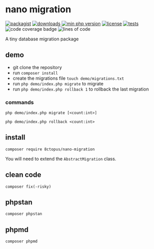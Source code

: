 # nano migration

[![packagist](http://poser.pugx.org/8ctopus/nano-migration/v)](https://packagist.org/packages/8ctopus/nano-migration)
[![downloads](http://poser.pugx.org/8ctopus/nano-migration/downloads)](https://packagist.org/packages/8ctopus/nano-migration)
[![min php version](http://poser.pugx.org/8ctopus/nano-migration/require/php)](https://packagist.org/packages/8ctopus/nano-migration)
[![license](http://poser.pugx.org/8ctopus/nano-migration/license)](https://packagist.org/packages/8ctopus/nano-migration)
[![tests](https://github.com/8ctopus/nano-migration/actions/workflows/tests.yml/badge.svg)](https://github.com/8ctopus/nano-migration/actions/workflows/tests.yml)
![code coverage badge](https://raw.githubusercontent.com/8ctopus/nano-migration/image-data/coverage.svg)
![lines of code](https://raw.githubusercontent.com/8ctopus/nano-migration/image-data/lines.svg)

A tiny database migration package

## demo

- git clone the repository
- run `composer install`
- create the migrations file `touch demo/migrations.txt`
- run `php demo/index.php migrate` to migrate
- run `php demo/index.php rollback 1` to rollback the last migration

### commands

    php demo/index.php migrate [<count:int>]

    php demo/index.php rollback <count:int>

## install

    composer require 8ctopus/nano-migration

You will need to extend the `AbstractMigration` class.

## clean code

    composer fix(-risky)

## phpstan

    composer phpstan

## phpmd

    composer phpmd
